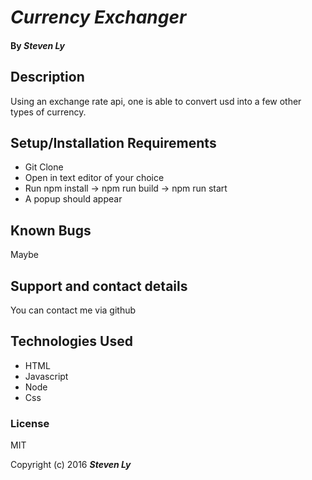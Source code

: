 # _Currency Exchanger_


#### By _**Steven Ly**_

## Description
Using an exchange rate api, one is able to convert usd into a few other types of currency.

## Setup/Installation Requirements

* Git Clone
* Open in text editor of your choice
* Run npm install -> npm run build -> npm run start
* A popup should appear 



## Known Bugs
Maybe

## Support and contact details
You can contact me via github

## Technologies Used
* HTML
* Javascript
* Node
* Css


### License
MIT

Copyright (c) 2016 **_Steven Ly_**
